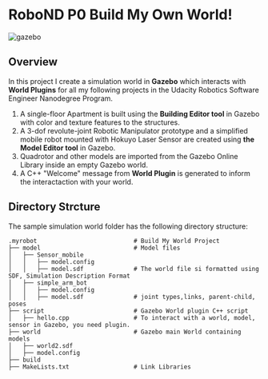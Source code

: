 # RoboND P0 Build My Own World!

![gazebo](https://user-images.githubusercontent.com/48291391/60264550-78831280-98b1-11e9-9720-bf643ff97992.png)

## Overview

In this project I create a simulation world in **Gazebo** which interacts with **World Plugins** for all my following projects in the Udacity Robotics Software Engineer Nanodegree Program.

  1. A single-floor Apartment is built using the **Building Editor tool** in Gazebo with color and texture features to the structures. 
  2. A 3-dof revolute-joint Robotic Manipulator prototype and a simplified mobile robot mounted with Hokuyo Laser Sensor are created        using **the Model Editor tool** in Gazebo. 
  3. Quadrotor and other models are imported from the Gazebo Online Library inside an empty Gazebo world.
  4. A  C++ "Welcome" message from **World Plugin** is generated to inform the interactaction with your world.

## Directory Strcture
The sample simulation world folder has the following directory structure:

    .myrobot                           # Build My World Project 
    ├── model                          # Model files 
    │   ├── Sensor_mobile
    │   │   ├── model.config          
    │   │   ├── model.sdf              # The world file si formatted using SDF, Simulation Description Format
    │   ├── simple_arm_bot
    │   │   ├── model.config
    │   │   ├── model.sdf              # joint types,links, parent-child, poses
    ├── script                         # Gazebo World plugin C++ script      
    │   ├── hello.cpp                  # To interact with a world, model, sensor in Gazebo, you need plugin.
    ├── world                          # Gazebo main World containing models 
    │   ├── world2.sdf
    │   ├── model.config
    ├── build
    ├── MakeLists.txt                  # Link Libraries 


